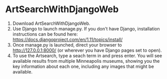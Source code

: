 # ArtSearchWithDjangoWeb

1) Download ArtSearchWithDjangoWeb.
2) Use Django to launch manage.py. If you don't have Django, installation instructions can be found here: https://docs.djangoproject.com/en/1.11/topics/install/
3) Once manage.py is launched, direct your browser to http://127.0.0.1:8000/ (or wherever you have Django pages set to open).
4) To use the Artsearch, type a seach term in and press enter. You will see available results from multiple Minneapolis museums, showing you the key information about each one, including any images that might be available.
